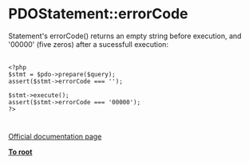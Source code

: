 # PDOStatement::errorCode



Statement&apos;s errorCode() returns an empty string before execution, and &apos;00000&apos; (five zeros) after a sucessfull execution:<br><br>

```
<?php
$stmt = $pdo->prepare($query);
assert($stmt->errorCode === '');

$stmt->execute();
assert($stmt->errorCode === '00000');
?>
```
  

#

[Official documentation page](https://www.php.net/manual/en/pdostatement.errorcode.php)

**[To root](/README.md)**